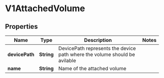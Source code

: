 
# V1AttachedVolume

## Properties
Name | Type | Description | Notes
------------ | ------------- | ------------- | -------------
**devicePath** | **String** | DevicePath represents the device path where the volume should be avilable | 
**name** | **String** | Name of the attached volume | 



